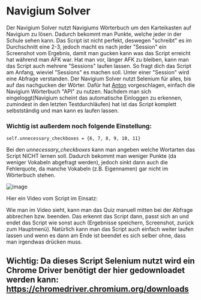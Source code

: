 # Navigium Solver
Der Navigium Solver nutzt Navigiums Wörterbuch um den Karteikasten auf Navigium zu lösen. Dadurch bekommt man Punkte, welche jeder in der Schule sehen kann. Das Script ist nicht perfekt, deswegen "schreibt" es im Durchschnitt eine 2-3, jedoch macht es nach jeder "Session" ein Screenshot vom Ergebnis, damit man gucken kann was das Script erreicht hat während man AFK war. Hat man vor, länger AFK zu bleiben, kann man das Script auch mehrere "Sessions" laufen lassen. So fragt dich das Script am Anfang, wieviel "Sessions" es machen soll. Unter einer "Session" wird eine Abfrage verstanden. Der Navigium Solver nutzt Selenium für alles, bis auf das nachgucken der Wörter. Dafür hat [Anton](https://github.com/xImAnton) vorgeschlagen, einfach die Navigium Wörterbuch "API" zu nutzen. 
Nachdem man sich eingeloggt(Navigium scheint das automatische Einloggen zu erkennen, zumindest in den letzten Testdurchläufen) hat ist das Script komplett selbstständig und man kann es laufen lassen. 

### Wichtig ist außerdem noch folgende Einstellung: 

```self.unnecessary_checkboxes = {6, 7, 8, 9, 10, 11}```

Bei den *unnecessary_checkboxes* kann man angeben welche Wortarten das Script NICHT lernen soll. Dadurch bekommt man weniger Punkte (da weniger Vokabeln abgefragt werden), jedoch sinkt dann auch die Fehlerquote, da manche Vokabeln (z.B. Eigennamen) gar nicht im Wörterbuch stehen.

![image](https://user-images.githubusercontent.com/92476790/196914662-d08a1302-97a5-4d6f-a481-5113b48b8cbe.png)

Hier ein Video vom Script im Einsatz:



Wie man im Video sieht, kann man das Quiz manuell mitten bei der Abfrage abbrechen bzw. beenden. Das erkennt das Script dann, passt sich an und endet das Script wie sonst auch (Ergebnisse speichern, Screenshot, zurück zum Hauptmenü). Natürlich kann man das Script auch einfach weiter laufen lassen und wenn es dann am Ende ist beendet es sich selber ohne, dass man irgendwas drücken muss.

## Wichtig: Da dieses Script Selenium nutzt wird ein Chrome Driver benötigt der hier gedownloadet werden kann: https://chromedriver.chromium.org/downloads
